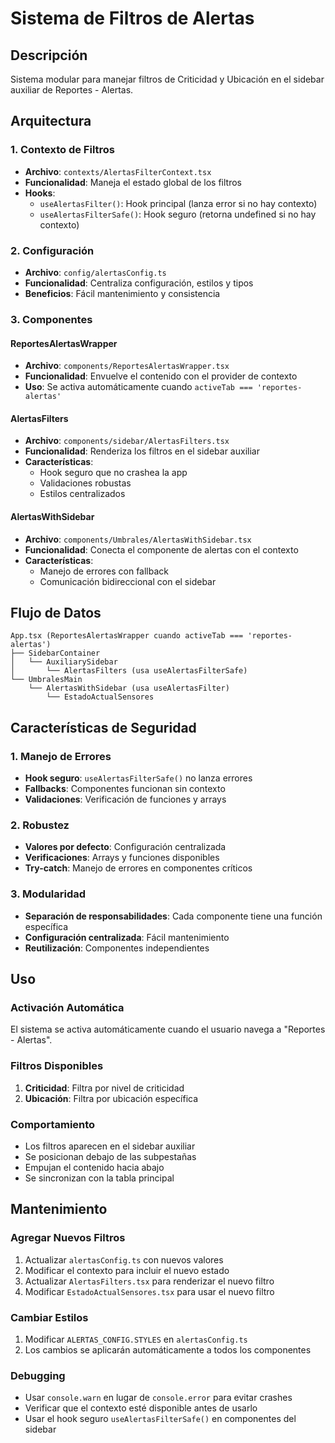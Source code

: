 # Sistema de Filtros de Alertas

## Descripción
Sistema modular para manejar filtros de Criticidad y Ubicación en el sidebar auxiliar de Reportes - Alertas.

## Arquitectura

### 1. Contexto de Filtros
- **Archivo**: `contexts/AlertasFilterContext.tsx`
- **Funcionalidad**: Maneja el estado global de los filtros
- **Hooks**:
  - `useAlertasFilter()`: Hook principal (lanza error si no hay contexto)
  - `useAlertasFilterSafe()`: Hook seguro (retorna undefined si no hay contexto)

### 2. Configuración
- **Archivo**: `config/alertasConfig.ts`
- **Funcionalidad**: Centraliza configuración, estilos y tipos
- **Beneficios**: Fácil mantenimiento y consistencia

### 3. Componentes

#### ReportesAlertasWrapper
- **Archivo**: `components/ReportesAlertasWrapper.tsx`
- **Funcionalidad**: Envuelve el contenido con el provider de contexto
- **Uso**: Se activa automáticamente cuando `activeTab === 'reportes-alertas'`

#### AlertasFilters
- **Archivo**: `components/sidebar/AlertasFilters.tsx`
- **Funcionalidad**: Renderiza los filtros en el sidebar auxiliar
- **Características**:
  - Hook seguro que no crashea la app
  - Validaciones robustas
  - Estilos centralizados

#### AlertasWithSidebar
- **Archivo**: `components/Umbrales/AlertasWithSidebar.tsx`
- **Funcionalidad**: Conecta el componente de alertas con el contexto
- **Características**:
  - Manejo de errores con fallback
  - Comunicación bidireccional con el sidebar

## Flujo de Datos

```
App.tsx (ReportesAlertasWrapper cuando activeTab === 'reportes-alertas')
├── SidebarContainer
│   └── AuxiliarySidebar
│       └── AlertasFilters (usa useAlertasFilterSafe)
└── UmbralesMain
    └── AlertasWithSidebar (usa useAlertasFilter)
        └── EstadoActualSensores
```

## Características de Seguridad

### 1. Manejo de Errores
- **Hook seguro**: `useAlertasFilterSafe()` no lanza errores
- **Fallbacks**: Componentes funcionan sin contexto
- **Validaciones**: Verificación de funciones y arrays

### 2. Robustez
- **Valores por defecto**: Configuración centralizada
- **Verificaciones**: Arrays y funciones disponibles
- **Try-catch**: Manejo de errores en componentes críticos

### 3. Modularidad
- **Separación de responsabilidades**: Cada componente tiene una función específica
- **Configuración centralizada**: Fácil mantenimiento
- **Reutilización**: Componentes independientes

## Uso

### Activación Automática
El sistema se activa automáticamente cuando el usuario navega a "Reportes - Alertas".

### Filtros Disponibles
1. **Criticidad**: Filtra por nivel de criticidad
2. **Ubicación**: Filtra por ubicación específica

### Comportamiento
- Los filtros aparecen en el sidebar auxiliar
- Se posicionan debajo de las subpestañas
- Empujan el contenido hacia abajo
- Se sincronizan con la tabla principal

## Mantenimiento

### Agregar Nuevos Filtros
1. Actualizar `alertasConfig.ts` con nuevos valores
2. Modificar el contexto para incluir el nuevo estado
3. Actualizar `AlertasFilters.tsx` para renderizar el nuevo filtro
4. Modificar `EstadoActualSensores.tsx` para usar el nuevo filtro

### Cambiar Estilos
1. Modificar `ALERTAS_CONFIG.STYLES` en `alertasConfig.ts`
2. Los cambios se aplicarán automáticamente a todos los componentes

### Debugging
- Usar `console.warn` en lugar de `console.error` para evitar crashes
- Verificar que el contexto esté disponible antes de usarlo
- Usar el hook seguro `useAlertasFilterSafe()` en componentes del sidebar
